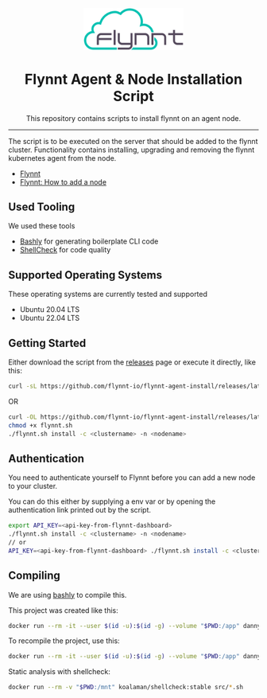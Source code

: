 <div align='center'>
<img src="docs/flynnt-logo.svg" width=200 />

# Flynnt Agent & Node Installation Script

This repository contains scripts to install flynnt on an agent node.

---

</div>

The script is to be executed on the server that should be added to the flynnt cluster.
Functionality contains installing, upgrading and removing the flynnt kubernetes agent from the node.

- [Flynnt](https://flynnt.io)
- [Flynnt: How to add a node](https://docs.flynnt.io/basics/adding-a-node)

## Used Tooling

We used these tools
- [Bashly](https://bashly.dannyb.co/) for generating boilerplate CLI code
- [ShellCheck](https://www.shellcheck.net/) for code quality

## Supported Operating Systems

These operating systems are currently tested and supported

- Ubuntu 20.04 LTS
- Ubuntu 22.04 LTS

## Getting Started

Either download the script from the [releases](https://github.com/flynnt-io/flynnt-agent-install/releases/latest) page or execute it directly, like this:

```bash
curl -sL https://github.com/flynnt-io/flynnt-agent-install/releases/latest/download/flynnt.sh | bash -s - install -c <clustername> -n <nodename>
```
OR
```bash
curl -OL https://github.com/flynnt-io/flynnt-agent-install/releases/latest/download/flynnt.sh
chmod +x flynnt.sh
./flynnt.sh install -c <clustername> -n <nodename>
```

## Authentication

You need to authenticate yourself to Flynnt before you can add a new node to your cluster.

You can do this either by supplying a env var or by opening the authentication link printed out by the script.
```bash
export API_KEY=<api-key-from-flynnt-dashboard>
./flynnt.sh install -c <clustername> -n <nodename>
// or
API_KEY=<api-key-from-flynnt-dashboard> ./flynnt.sh install -c <clustername> -n <nodename>

```

## Compiling
We are using [bashly](https://github.com/DannyBen/bashly) to compile this.

This project was created like this:
```bash
docker run --rm -it --user $(id -u):$(id -g) --volume "$PWD:/app" dannyben/bashly:1.1.1 init
```

To recompile the project, use this:
```bash
docker run --rm -it --user $(id -u):$(id -g) --volume "$PWD:/app" dannyben/bashly:1.1.1 generate
```

Static analysis with shellcheck:
```bash
docker run --rm -v "$PWD:/mnt" koalaman/shellcheck:stable src/*.sh
```